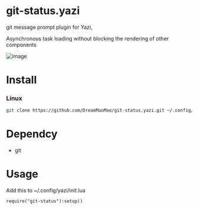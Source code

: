 # git-status.yazi
git message prompt plugin for Yazi,

Asynchronous task loading without blocking the rendering of other components

![image](https://github.com/DreamMaoMao/git-status.yazi/assets/30348075/3a95e25a-cf0e-4f03-8d92-e7c9cc0767bb)


# Install 

### Linux

```bash
git clone https://github.com/DreamMaoMao/git-status.yazi.git ~/.config/yazi/plugins/git-status.yazi
```

# Dependcy
- git

# Usage 

Add this to ~/.config/yazi/init.lua

```
require("git-status"):setup()
```
